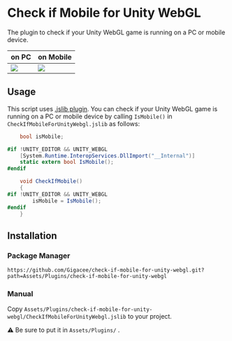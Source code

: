 # Check if Mobile for Unity WebGL

The plugin to check if your Unity WebGL game is running on a PC or mobile device.

| on PC                                                                                                           | on Mobile                                                                                                       |
| --------------------------------------------------------------------------------------------------------------- | --------------------------------------------------------------------------------------------------------------- |
| <img src="https://user-images.githubusercontent.com/5264444/95643110-df006400-0ae7-11eb-97a1-5c330a532dff.png"> | <img src="https://user-images.githubusercontent.com/5264444/95643132-02c3aa00-0ae8-11eb-9207-3abcd30a07a9.png"> |

## Usage

This script uses [.jslib plugin](https://docs.unity3d.com/Manual/webgl-interactingwithbrowserscripting.html). You can check if your Unity WebGL game is running on a PC or mobile device by calling `IsMobile()` in `CheckIfMobileForUnityWebgl.jslib` as follows:

```cs
    bool isMobile;

#if !UNITY_EDITOR && UNITY_WEBGL
    [System.Runtime.InteropServices.DllImport("__Internal")]
    static extern bool IsMobile();
#endif

    void CheckIfMobile()
    {
#if !UNITY_EDITOR && UNITY_WEBGL
        isMobile = IsMobile();
#endif
    }
```

## Installation

### Package Manager

`https://github.com/Gigacee/check-if-mobile-for-unity-webgl.git?path=Assets/Plugins/check-if-mobile-for-unity-webgl`

### Manual

Copy `Assets/Plugins/check-if-mobile-for-unity-webgl/CheckIfMobileForUnityWebgl.jslib` to your project.

:warning: Be sure to put it in `Assets/Plugins/` .
